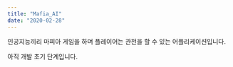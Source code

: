 ```yaml
---
title: "Mafia_AI"
date: "2020-02-28"
---
```


인공지능끼리 마피아 게임을 하며 플레이어는 관전을 할 수 있는 어플리케이션입니다.

아직 개발 초기 단계입니다.